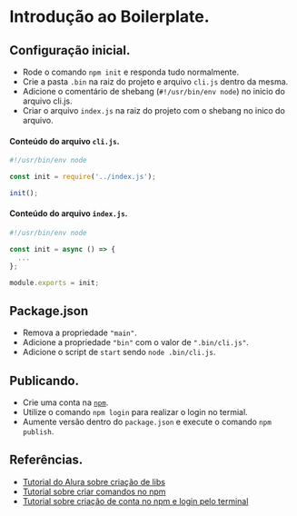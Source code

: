 # Introdução ao Boilerplate.

## Configuração inicial.

- Rode o comando `npm init` e responda tudo normalmente.
- Crie a pasta `.bin` na raiz do projeto e arquivo `cli.js` dentro da mesma.
- Adicione o comentário de shebang (`#!/usr/bin/env node`) no inicio do arquivo cli.js.
- Criar o arquivo `index.js` na raiz do projeto com o shebang no inico do arquivo.

#### Conteúdo do arquivo `cli.js`.

```js
#!/usr/bin/env node

const init = require('../index.js');

init();
```

#### Conteúdo do arquivo `index.js`.

```js
#!/usr/bin/env node

const init = async () => {
  ...
};

module.exports = init;
```

## Package.json

- Remova a propriedade `"main"`.
- Adicione a propriedade `"bin"` com o valor de `".bin/cli.js"`.
- Adicione o script de `start` sendo `node .bin/cli.js`.

## Publicando.

- Crie uma conta na [`npm`](https://www.npmjs.com/).
- Utilize o comando `npm login` para realizar o login no termial.
- Aumente versão dentro do `package.json` e execute o comando `npm publish`.

## Referências.

- [Tutorial do Alura sobre criação de libs](https://www.alura.com.br/artigos/criando-e-publicando-uma-biblioteca-javascript-no-npm)
- [Tutorial sobre criar comandos no npm](https://deepgram.com/learn/npx-script)
- [Tutorial sobre criação de conta no npm e login pelo terminal](https://docs.npmjs.com/creating-a-new-npm-user-account)
